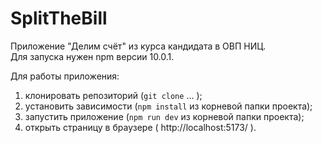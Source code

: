 # SplitTheBill

Приложение "Делим счёт" из курса кандидата в ОВП НИЦ.<br/>
Для запуска нужен npm версии 10.0.1.

Для работы приложения:
1. клонировать репозиторий (`git clone` ... );
2. установить зависимости (`npm install` из корневой папки проекта);
3. запустить приложение (`npm run dev` из корневой папки проекта);
4. открыть страницу в браузере ( http://localhost:5173/ ).
